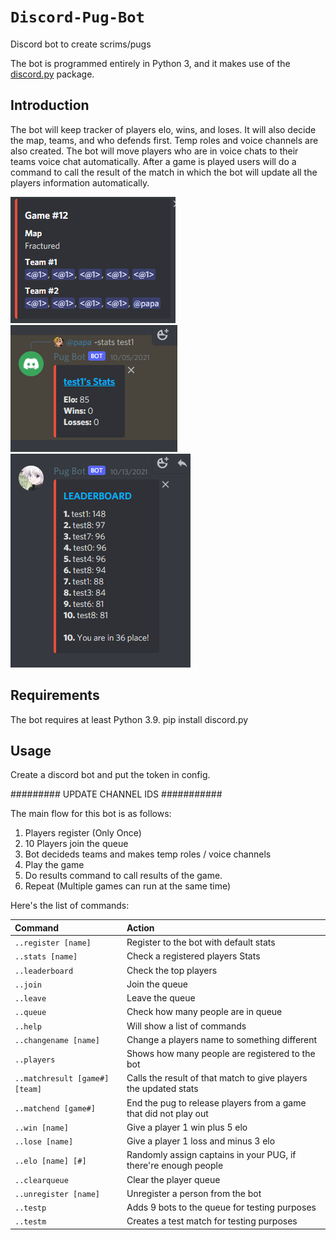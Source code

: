 # `Discord-Pug-Bot`
Discord bot to create scrims/pugs

The bot is programmed entirely in Python 3, and it makes use of the [discord.py](https://github.com/Rapptz/discord.py) package.

## Introduction

The bot will keep tracker of players elo, wins, and loses. It will also decide the map, teams, and who defends first. Temp roles and voice channels are also created. The bot will move players who are in voice chats to their teams voice chat automatically. After a game is played users will do a command to call the result of the match in which the bot will update all the players information automatically.

![example of Match being made](data/gOjemq1.png)
![example of Stats](data/gaGzC7z.png)
![example of Leaderboard](data/lb.png)


## Requirements

The bot requires at least Python 3.9. 
pip install discord.py

## Usage

Create a discord bot and put the token in config.

######### UPDATE CHANNEL IDS ###########

The main flow for this bot is as follows:

1. Players register (Only Once)
2. 10 Players join the queue
3. Bot decideds teams and makes temp roles / voice channels
4. Play the game
5. Do results command to call results of the game.
6. Repeat
(Multiple games can run at the same time)

Here's the list of commands:

| Command                       | Action                                                                                                     |
| :---------------------------- | :--------------------------------------------------------------------------------------------------------- |
| `..register [name]`           | Register to the bot with default stats                                                                     |
| `..stats [name]`              | Check a registered players Stats                                                                           |
| `..leaderboard   `            | Check the top players                                                                                      |
| `..join`                      | Join the queue                                                                                             |
| `..leave`                     | Leave the queue                                                                                            |
| `..queue `                    | Check how many people are in queue                                                                         |
| `..help`                      | Will show a list of commands                                                                               |
| `..changename [name]`         | Change a players name to something different                                                               |
| `..players`                   | Shows how many people are registered to the bot                                                            |
| `..matchresult [game#] [team]`| Calls the result of that match to give players the updated stats                                           |
| `..matchend [game#]`          | End the pug to release players from a game that did not play out                                           |
| `..win [name]`                | Give a player 1 win plus 5 elo                                                                             |
| `..lose [name]`               | Give a player 1 loss and minus 3 elo                                                                       |
| `..elo [name] [#]`            | Randomly assign captains in your PUG, if there're enough people                                            |
| `..clearqueue`                | Clear the player queue                                                                                     |
| `..unregister [name]`         | Unregister a person from the bot                                                                           |
| `..testp`                     | Adds 9 bots to the queue for testing purposes                                                              |
| `..testm`                     | Creates a test match for testing purposes                                                                  |
